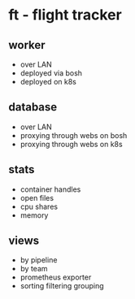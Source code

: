 # ft - flight tracker

## worker

* over LAN
* deployed via bosh
* deployed on k8s

## database

* over LAN
* proxying through webs on bosh
* proxying through webs on k8s

## stats

* container handles
* open files
* cpu shares
* memory

## views

* by pipeline
* by team
* prometheus exporter
* sorting filtering grouping
